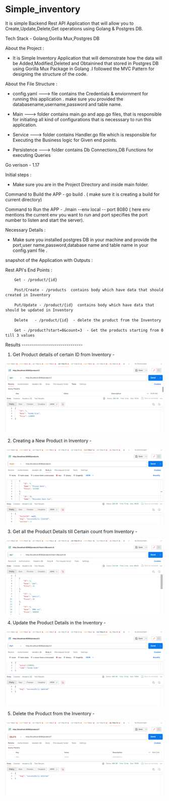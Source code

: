 # Simple_inventory
It is simple Backend Rest API Application  that will allow you to Create,Update,Delete,Get operations using Golang & Postgres DB.

Tech Stack - Golang,Gorilla Mux,Postgres DB


About the Project : 

- It is Simple Inventory Application that will demonstrate how the data will be Added,Modified,Deleted and Obtainined  that stored in Postgres DB using Gorilla Mux Package in Golang .I followed the MVC Pattern for designing the structure of the code.

About the File Structure : 

- config.yaml  ---> file contains the Credentials & enviornment for running this application . make sure you provided the databasename,username,password and table name.

- Main  ---> folder contains main.go and app.go files, that is responsible for initiating all kind of configurations that is necesssary to run this application.

- Service --->  folder contains Handler.go file which is responsible for Executing the Business logic for Given end points.

- Persistence  ---> folder contains Db Connections,DB Functions for executing Queries

Go verison - 1.17

Initial steps :

- Make sure you are in the Project Directory and inside main folder.

Command to Build the APP  -  go build .  ( make sure it is creating a build for current directory)

Command to Run the APP   - ./main --env local -- port 8080 ( here env mentions the current env you want to run and port specifies the port number to listen and start the server).

Necessary Details : 
    
- Make sure you installed postgres DB in your machine and provide the port,user name,password,database name and table name in your config.yaml file .    
 

snapshot of the Application with Outputs :

Rest API's End Points :

        Get - /product/{id}

        Post/Create - /products  contains body which have data that should created in Inventory

        Put/Update - /product/{id}  contains body which have data that should be updated in Inventory

        Delete   - /product/{id}  - delete the product from the Inventory 

        Get - /product?start=0&count=3  - Get the products starting from 0 till 3 values


Results ------------------------------

 1) Get Product details of certain ID from Inventory - 

  ![alt text](image.png)

 2) Creating a New Product in Inventory -
 
  ![alt text](image-1.png)

 3) Get all the Product Details till Certain count from Inventory -
 
  ![alt text](image-2.png)

 4) Update the Product Details in the Inventory - 
 
 ![alt text](image-4.png)

 5) Delete the Product from the Inventory - 
 
  ![alt text](image-5.png)